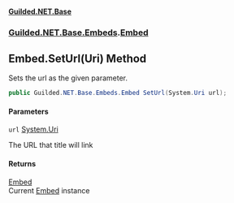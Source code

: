 
#### [Guilded.NET.Base](Guilded_NET_Base 'Guilded.NET.Base')
### [Guilded.NET.Base.Embeds](Guilded_NET_Base#Guilded_NET_Base_Embeds 'Guilded.NET.Base.Embeds').[Embed](Embed 'Guilded.NET.Base.Embeds.Embed')
## Embed.SetUrl(Uri) Method

Sets the url as the given parameter.
```csharp
public Guilded.NET.Base.Embeds.Embed SetUrl(System.Uri url);
```

#### Parameters

<a name='Guilded_NET_Base_Embeds_Embed_SetUrl(System_Uri)_url'></a>
`url` [System.Uri](https://docs.microsoft.com/en-us/dotnet/api/System.Uri 'System.Uri')

The URL that title will link


#### Returns
[Embed](Embed 'Guilded.NET.Base.Embeds.Embed')  
Current [Embed](Embed 'Guilded.NET.Base.Embeds.Embed') instance